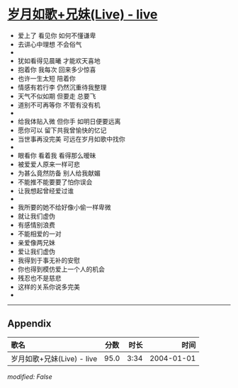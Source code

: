 # [岁月如歌+兄妹(Live) - live](https://music.163.com/song?id=66524)

* 爱上了 看见你 如何不懂谦卑
* 去讲心中理想 不会俗气
* 
* 犹如看得见晨曦 才能欢天喜地
* 抱着你 我每次 回来多少惊喜
* 也许一生太短 陪着你
* 情感有若行李 仍然沉重待我整理
* 天气不似如期 但要走 总要飞
* 道别不可再等你 不管有没有机
* 
* 给我体贴入微 但你手 如明日便要远离
* 愿你可以 留下共我曾愉快的忆记
* 当世事再没完美 可远在岁月如歌中找你
* 
* 眼看你 看着我 看得那么暧昧
* 被爱爱人原来一样可悲
* 为甚么竟然防备 别人给我献媚
* 不能推不能要要了怕你误会
* 让我想起曾经爱过谁
* 
* 我所要的她不给好像小偷一样卑微
* 就让我们虚伪
* 有感情别浪费
* 不能相爱的一对
* 亲爱像两兄妹
* 爱让我们虚伪
* 我得到于事无补的安慰
* 你也得到模仿爱上一个人的机会
* 残忍也不是慈悲
* 这样的关系你说多完美
* 


---

## Appendix

|歌名|分数|时长|时间|
|:---|:---:|---:|---:|
|岁月如歌+兄妹(Live) - live|95.0|3:34|2004-01-01

*modified: False*